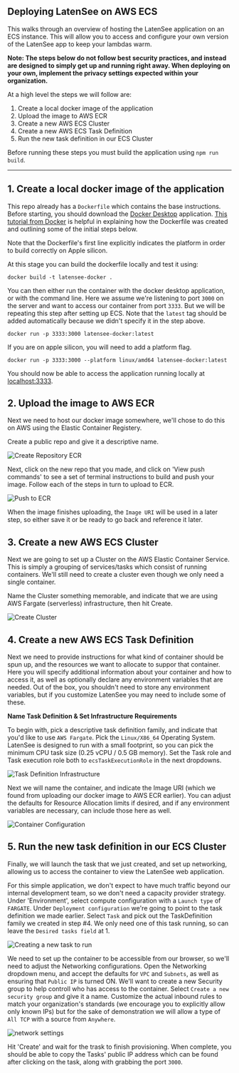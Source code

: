 ## Deploying LatenSee on AWS ECS

This walks through an overview of hosting the LatenSee application on an ECS instance. This will allow you to access and configure your own version of the LatenSee app to keep your lambdas warm. 

**Note: The steps below do not follow best security practices, and instead are designed to simply get up and running right away. When deploying on your own, implement the privacy settings expected within your organization.**

At a high level the steps we will follow are:

1. Create a local docker image of the application
2. Upload the image to AWS ECR
3. Create a new AWS ECS Cluster
4. Create a new AWS ECS Task Definition
5. Run the new task definition in our ECS Cluster

Before running these steps you must build the application using `npm run build`.

---

## 1. Create a local docker image of the application

This repo already has a `Dockerfile` which contains the base instructions. Before starting, you should download the [Docker Desktop](https://www.docker.com/products/docker-desktop/) application. [This tutorial from Docker](https://www.docker.com/blog/getting-started-with-docker-using-node-jspart-i/) is helpful in explaining how the Dockerfile was created and outlining some of the initial steps below.

Note that the Dockerfile's first line explicitly indicates the platform in order to build correctly on Apple silicon.

At this stage you can build the dockerfile locally and test it using:

```
docker build -t latensee-docker .
```
You can then either run the container with the docker desktop application, or with the command line. Here we assume we're listening to port `3000` on the server and want to access our container from port `3333`. But we will be repeating this step after setting up ECS. Note that the `latest` tag should be added automatically because we didn't specify it in the step above.

```
docker run -p 3333:3000 latensee-docker:latest
```
If you are on apple silicon, you will need to add a platform flag.

```
docker run -p 3333:3000 --platform linux/amd64 latensee-docker:latest
```

You should now be able to access the application running locally at [localhost:3333](http://localhost:3333).

## 2. Upload the image to AWS ECR

Next we need to host our docker image somewhere, we'll chose to do this on AWS using the Elastic Container Registery.

Create a public repo and give it a descriptive name.

![Create Repository ECR](/public/createECRRepository.png)

Next, click on the new repo that you made, and click on 'View push commands' to see a set of terminal instructions to build and push your image. Follow each of the steps in turn to upload to ECR.

![Push to ECR](/public/pushtoECR.png)

When the image finishes uploading, the `Image URI` will be used in a later step, so either save it or be ready to go back and reference it later.

## 3. Create a new AWS ECS Cluster

Next we are going to set up a Cluster on the AWS Elastic Container Service. This is simply a grouping of services/tasks which consist of running containers. We'll still need to create a cluster even though we only need a single container.

Name the Cluster something memorable, and indicate that we are using AWS Fargate (serverless) infrastructure, then hit Create.

![Create Cluster](/public/createCluster.png)

## 4. Create a new AWS ECS Task Definition

Next we need to provide instructions for what kind of container should be spun up, and the resources we want to allocate to suppor that container. Here you will specify additional information about your container and how to access it, as well as optionally declare any environment variables that are needed. Out of the box, you shouldn't need to store any environment variables, but if you customize LatenSee you may need to include some of these.

**Name Task Definition & Set Infrastructure Requirements**

To begin with, pick a descriptive task definition family, and indicate that you'd like to use `AWS Fargate`. Pick the `Linux/X86_64` Operating System. LatenSee is designed to run with a small footprint, so you can pick the minimum CPU task size (0.25 vCPU / 0.5 GB memory). Set the Task role and Task execution role both to `ecsTaskExecutionRole` in the next dropdowns.

![Task Definition Infrastructure](/public/taskDefinitionInfra.png)

Next we will name the container, and indicate the Image URI (which we found from uploading our docker image to AWS ECR earlier). You can adjust the defaults for Resource Allocation limits if desired, and if any environment variables are necessary, can include those here as well.

![Container Configuration](/public/containerConfiguration.png)

## 5. Run the new task definition in our ECS Cluster

Finally, we will launch the task that we just created, and set up networking, allowing us to access the container to view the LatenSee web application.

For this simple application, we don't expect to have much traffic beyond our internal development team, so we don't need a capacity provider strategy. Under 'Environment', select compute configuration with a `Launch type` of `FARGATE`. Under `Deployment configuration` we're going to point to the task definition we made earlier. Select `Task` and pick out the TaskDefinition family we created in step #4. We only need one of this task running, so can leave the `Desired tasks field` at 1.

![Creating a new task to run](/public/newTaskEnvironment.png)

We need to set up the container to be accessible from our browser, so we'll need to adjust the Networking configurations. Open the Networking dropdown menu, and accept the defaults for `VPC` and `Subnets`, as well as ensuring that `Public IP` is turned ON.
We'll want to create a new Security group to help controll who has access to the container. Select `Create a new security group` and give it a name. Customize the actual inbound rules to match your organization's standards (we encourage you to explicitly allow only known IPs) but for the sake of demonstration we will allow a type of `All TCP` with a source from `Anywhere`.

![network settings](/public/networkSettings.png)

Hit 'Create' and wait for the trask to finish provisioning. When complete, you should be able to copy the Tasks' public IP address which can be found after clicking on the task, along with grabbing the port `3000`.